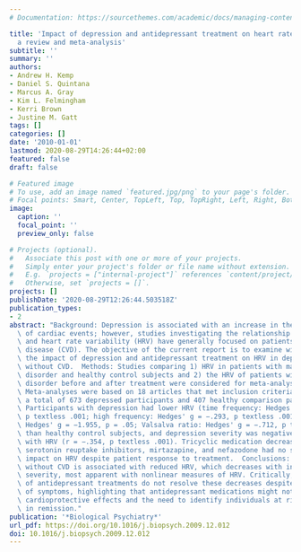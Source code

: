 ```yaml
---
# Documentation: https://sourcethemes.com/academic/docs/managing-content/

title: 'Impact of depression and antidepressant treatment on heart rate variability:
  a review and meta-analysis'
subtitle: ''
summary: ''
authors:
- Andrew H. Kemp
- Daniel S. Quintana
- Marcus A. Gray
- Kim L. Felmingham
- Kerri Brown
- Justine M. Gatt
tags: []
categories: []
date: '2010-01-01'
lastmod: 2020-08-29T14:26:44+02:00
featured: false
draft: false

# Featured image
# To use, add an image named `featured.jpg/png` to your page's folder.
# Focal points: Smart, Center, TopLeft, Top, TopRight, Left, Right, BottomLeft, Bottom, BottomRight.
image:
  caption: ''
  focal_point: ''
  preview_only: false

# Projects (optional).
#   Associate this post with one or more of your projects.
#   Simply enter your project's folder or file name without extension.
#   E.g. `projects = ["internal-project"]` references `content/project/deep-learning/index.md`.
#   Otherwise, set `projects = []`.
projects: []
publishDate: '2020-08-29T12:26:44.503518Z'
publication_types:
- 2
abstract: "Background: Depression is associated with an increase in the likelihood\
  \ of cardiac events; however, studies investigating the relationship between depression\
  \ and heart rate variability (HRV) have generally focused on patients with cardiovascular\
  \ disease (CVD). The objective of the current report is to examine with meta-analysis\
  \ the impact of depression and antidepressant treatment on HRV in depressed patients\
  \ without CVD.  Methods: Studies comparing 1) HRV in patients with major depressive\
  \ disorder and healthy control subjects and 2) the HRV of patients with major depressive\
  \ disorder before and after treatment were considered for meta-analysis.  Results:\
  \ Meta-analyses were based on 18 articles that met inclusion criteria, comprising\
  \ a total of 673 depressed participants and 407 healthy comparison participants.\
  \ Participants with depression had lower HRV (time frequency: Hedges' g = −.301,\
  \ p textless .001; high frequency: Hedges' g = −.293, p textless .001; nonlinear:\
  \ Hedges' g = −1.955, p = .05; Valsalva ratio: Hedges' g = −.712, p textless .001)\
  \ than healthy control subjects, and depression severity was negatively correlated\
  \ with HRV (r = −.354, p textless .001). Tricyclic medication decreased HRV, although\
  \ serotonin reuptake inhibitors, mirtazapine, and nefazodone had no significant\
  \ impact on HRV despite patient response to treatment.  Conclusions: Depression\
  \ without CVD is associated with reduced HRV, which decreases with increasing depression\
  \ severity, most apparent with nonlinear measures of HRV. Critically, a variety\
  \ of antidepressant treatments do not resolve these decreases despite resolution\
  \ of symptoms, highlighting that antidepressant medications might not have HRV-mediated\
  \ cardioprotective effects and the need to identify individuals at risk among patients\
  \ in remission."
publication: '*Biological Psychiatry*'
url_pdf: https://doi.org/10.1016/j.biopsych.2009.12.012
doi: 10.1016/j.biopsych.2009.12.012
---
```

